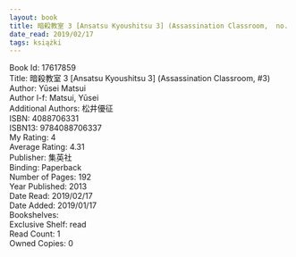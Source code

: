 ```yaml
---
layout: book
title: 暗殺教室 3 [Ansatsu Kyoushitsu 3] (Assassination Classroom,  no. 3)
date_read: 2019/02/17
tags: książki
---
```


Book Id: 17617859<br />
Title: 暗殺教室 3 [Ansatsu Kyoushitsu 3] (Assassination Classroom, #3)<br />
Author: Yūsei Matsui<br />
Author l-f: Matsui, Yūsei<br />
Additional Authors: 松井優征<br />
ISBN: 4088706331<br />
ISBN13: 9784088706337<br />
My Rating: 4<br />
Average Rating: 4.31<br />
Publisher: 集英社<br />
Binding: Paperback<br />
Number of Pages: 192<br />
Year Published: 2013<br />
Date Read: 2019/02/17<br />
Date Added: 2019/01/17<br />
Bookshelves: <br />
Exclusive Shelf: read<br />
Read Count: 1<br />
Owned Copies: 0<br />


